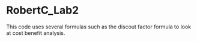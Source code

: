 # RobertC_Lab2
This code uses several formulas such as the discout factor formula to look at cost benefit analysis. 
